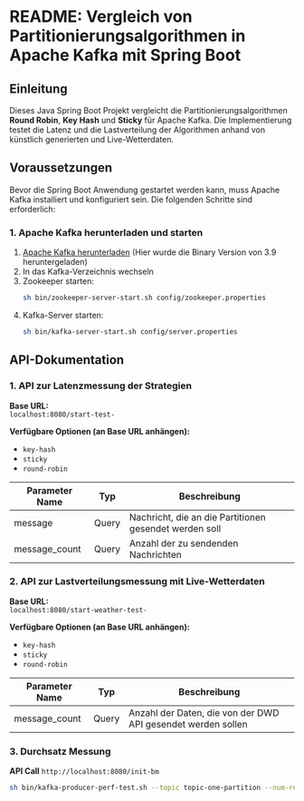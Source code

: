 # README: Vergleich von Partitionierungsalgorithmen in Apache Kafka mit Spring Boot

## Einleitung
Dieses Java Spring Boot Projekt vergleicht die Partitionierungsalgorithmen **Round Robin**, **Key Hash** und **Sticky** für Apache Kafka. Die Implementierung testet die Latenz und die Lastverteilung der Algorithmen anhand von künstlich generierten und Live-Wetterdaten.

## Voraussetzungen
Bevor die Spring Boot Anwendung gestartet werden kann, muss Apache Kafka installiert und konfiguriert sein. Die folgenden Schritte sind erforderlich:

### 1. Apache Kafka herunterladen und starten
1. [Apache Kafka herunterladen](https://kafka.apache.org/downloads) (Hier wurde die Binary Version von 3.9 heruntergeladen)
2. In das Kafka-Verzeichnis wechseln
3. Zookeeper starten:
   ```bash
   sh bin/zookeeper-server-start.sh config/zookeeper.properties
   ```
4. Kafka-Server starten:
   ```bash
   sh bin/kafka-server-start.sh config/server.properties
   ```

## API-Dokumentation

### 1. API zur Latenzmessung der Strategien
**Base URL:**  
`localhost:8080/start-test-`

**Verfügbare Optionen (an Base URL anhängen):**  
- `key-hash`
- `sticky`
- `round-robin`

| Parameter Name  | Typ   | Beschreibung  |
|---------------|------|---------------|
| message      | Query | Nachricht, die an die Partitionen gesendet werden soll |
| message_count | Query | Anzahl der zu sendenden Nachrichten |

### 2. API zur Lastverteilungsmessung mit Live-Wetterdaten
**Base URL:**  
`localhost:8080/start-weather-test-`

**Verfügbare Optionen (an Base URL anhängen):**  
- `key-hash`
- `sticky`
- `round-robin`

| Parameter Name  | Typ   | Beschreibung  |
|---------------|------|-----------------------------------------------|
| message_count | Query | Anzahl der Daten, die von der DWD API gesendet werden sollen |


### 3. Durchsatz Messung
**API Call**
`http://localhost:8080/init-bm`
``` bash
sh bin/kafka-producer-perf-test.sh --topic topic-one-partition --num-records 50000 --record-size 1000 --throughput 5000 --producer-props acks=1 bootstrap.servers=localhost:9092 buffer.memory=67108864 compresstion.type=none
```

